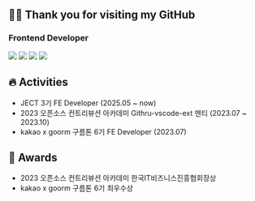 ## 👋🏻 Thank you for visiting my GitHub
### Frontend Developer

<div>
  <img src="https://img.shields.io/badge/JavaScript-F7DF1E?style=flat-square&logo=JavaScript&logoColor=white"/>
  <img src="https://img.shields.io/badge/-TypeScript-3178C6?style=flat-square&logo=TypeScript&logoColor=white"/>
  <img src="https://img.shields.io/badge/React-61DAFB?style=flat-square&logo=React&logoColor=white"/>
  <img src="https://img.shields.io/badge/Next.js-000000?style=flat-square&logo=Next.js&logoColor=white"/>
</div>

## 🔥 Activities
- JECT 3기 FE Developer (2025.05 ~ now)
- 2023 오픈소스 컨트리뷰션 아카데미 Githru-vscode-ext 멘티 (2023.07 ~ 2023.10)
- kakao x goorm 구름톤 6기 FE Developer (2023.07)

## 🏅 Awards
- 2023 오픈소스 컨트리뷰션 아카데미 한국IT비즈니스진흥협회장상
- kakao x goorm 구름톤 6기 최우수상
